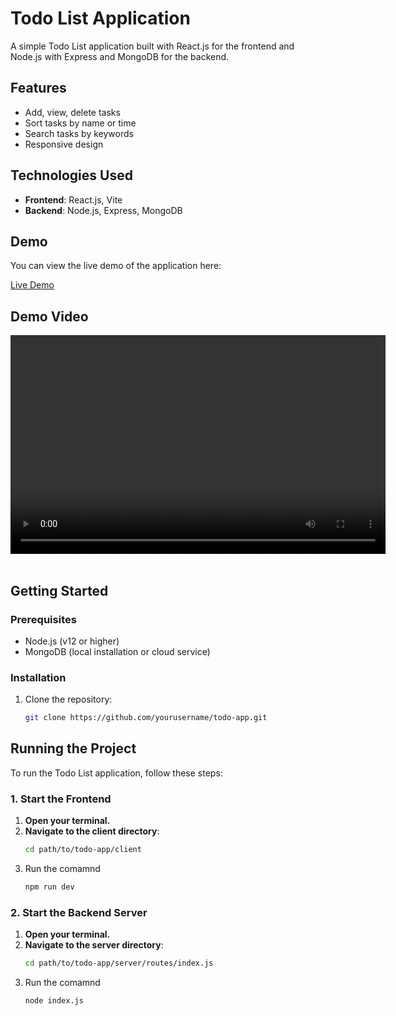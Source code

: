 # Todo List Application

A simple Todo List application built with React.js for the frontend and Node.js with Express and MongoDB for the backend.

## Features

-   Add, view, delete tasks
-   Sort tasks by name or time
-   Search tasks by keywords
-   Responsive design

## Technologies Used

-   **Frontend**: React.js, Vite
-   **Backend**: Node.js, Express, MongoDB

## Demo

You can view the live demo of the application here:

[Live Demo](https://todo-app-full-stack-frontend.vercel.app/)

## Demo Video

<video width="600" height="350" controls>
    <source src="images/Demo Vid.mp4" type="video/mp4">
    Your browser does not support the video tag.
</video> 

## Getting Started

### Prerequisites

-   Node.js (v12 or higher)
-   MongoDB (local installation or cloud service)

### Installation

1. Clone the repository:
    ```bash
    git clone https://github.com/yourusername/todo-app.git
    ```

## Running the Project

To run the Todo List application, follow these steps:

### 1. Start the Frontend

1. **Open your terminal.**
2. **Navigate to the client directory**:
    ```bash
    cd path/to/todo-app/client
    ```
3. Run the comamnd
    ```bash
    npm run dev
    ```

### 2. Start the Backend Server

1. **Open your terminal.**
2. **Navigate to the server directory**:
    ```bash
    cd path/to/todo-app/server/routes/index.js
    ```
3. Run the comamnd
    ```bash
    node index.js
    ```
